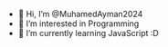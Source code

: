 - 👋 Hi, I’m @MuhamedAyman2024
- 👀 I’m interested in Programming
- 🌱 I’m currently learning JavaScript :D

<!---
MuhamedAyman2024/MuhamedAyman2024 is a ✨ special ✨ repository because its `README.md` (this file) appears on your GitHub profile.
You can click the Preview link to take a look at your changes.
--->
